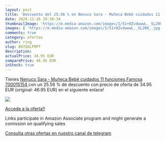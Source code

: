 ```yaml
---
layout: post
title: 'Descuento del 25.56 % en Nenuco Sara - Muñeca Bebé cuidados 11 fu'
date: 2020-11-26 19:38:34
thumbnailImage: 'https://m.media-amazon.com/images/I/51+OZvdwwwL._SL200_.jpg'
images: [ 'https://m.media-amazon.com/images/I/51+OZvdwwwL._SL200_.jpg' ]
comments: true
category: ofertas
author: ring
slug: B07QGLFMPT
description:
actualPrice: 34.95 EUR
comparePrice: 46.95 EUR
inStock: true
---
```


Tienes [Nenuco Sara - Muñeca Bebé cuidados 11 funciones  Famosa 700015154 ](https://www.amazon.es/dp/B07QGLFMPT/?tag=redken-21) con un 25.56 % de descuento con precio de oferta de 34.95 EUR (original: 46.95 EUR) en el siguiente enlace!

[![](https://m.media-amazon.com/images/I/51+OZvdwwwL._SL200_.jpg)](https://www.amazon.es/dp/B07QGLFMPT/?tag=redken-21)

[Accede a la oferta!!](https://www.amazon.es/dp/B07QGLFMPT/?tag=redken-21)

Links participate in Amazon Associate program and might generate a comission on qualifying sales

[Consulta otras ofertas en nuestro canal de telegram](https://t.me/s/ofertas25)
